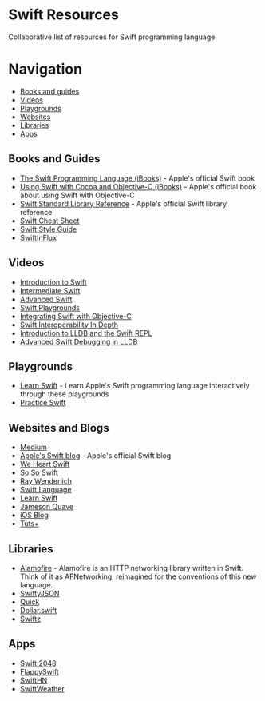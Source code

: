 Swift Resources
===============

Collaborative list of resources for Swift programming language.

# Navigation

- [Books and guides](#books-and-guides)
- [Videos](#videos)
- [Playgrounds](#playgrounds)
- [Websites](#websites-and-blogs)
- [Libraries](#libraries)
- [Apps](#apps)

## Books and Guides

* [The Swift Programming Language (iBooks)](https://itunes.apple.com/us/book/the-swift-programming-language/id881256329?mt=11&ls=1) - Apple's official Swift book
* [Using Swift with Cocoa and Objective-C (iBooks)](https://itunes.apple.com/us/book/using-swift-cocoa-objective/id888894773?mt=11&ls=1) - Apple's official book about using Swift with Objective-C
* [Swift Standard Library Reference](https://developer.apple.com/library/prerelease/ios/documentation/General/Reference/SwiftStandardLibraryReference/) - Apple's official Swift library reference
* [Swift Cheat Sheet](https://www.gitbook.io/book/mhm5000/swift-cheat-sheet)
* [Swift Style Guide](https://github.com/raywenderlich/swift-style-guide)
* [SwiftInFlux](https://github.com/ksm/SwiftInFlux)

## Videos

* [Introduction to Swift](https://developer.apple.com/videos/wwdc/2014/?id=402)
* [Intermediate Swift](https://developer.apple.com/videos/wwdc/2014/?id=403)
* [Advanced Swift](https://developer.apple.com/videos/wwdc/2014/?id=404)
* [Swift Playgrounds](https://developer.apple.com/videos/wwdc/2014/?id=408)
* [Integrating Swift with Objective-C](https://developer.apple.com/videos/wwdc/2014/?id=406)
* [Swift Interoperability In Depth](https://developer.apple.com/videos/wwdc/2014/?id=407)
* [Introduction to LLDB and the Swift REPL](https://developer.apple.com/videos/wwdc/2014/?id=409)
* [Advanced Swift Debugging in LLDB](https://developer.apple.com/videos/wwdc/2014/?id=410)

## Playgrounds

* [Learn Swift](https://github.com/nettlep/learn-swift) - Learn Apple's Swift programming language interactively through these playgrounds
* [Practice Swift](https://github.com/domenicosolazzo/practice-swift)

## Websites and Blogs

* [Medium](https://medium.com/swift-programming/latest)
* [Apple's Swift blog](https://developer.apple.com/swift/blog/) - Apple's official Swift blog
* [We Heart Swift](http://www.weheartswift.com/swifting-around/)
* [So So Swift](http://www.sososwift.com/)
* [Ray Wenderlich](http://www.raywenderlich.com/tutorials)
* [Swift Language](http://swiftlang.eu/)
* [Learn Swift](http://www.learnswift.tips/)
* [Jameson Quave](http://jamesonquave.com/blog/developing-ios-apps-using-swift-tutorial/)
* [iOS Blog](http://ios-blog.co.uk/swift-tutorials/)
* [Tuts+](http://code.tutsplus.com/tutorials/an-introduction-to-swift-part-1--cms-21389)

## Libraries

* [Alamofire](https://github.com/Alamofire/Alamofire) - Alamofire is an HTTP networking library written in Swift. Think of it as AFNetworking, reimagined for the conventions of this new language.
* [SwiftyJSON](https://github.com/lingoer/SwiftyJSON)
* [Quick](https://github.com/Quick/Quick)
* [Dollar.swift](https://github.com/ankurp/Dollar.swift)
* [Swiftz](https://github.com/maxpow4h/swiftz)

## Apps

* [Swift 2048](https://github.com/austinzheng/swift-2048)
* [FlappySwift](https://github.com/fullstackio/FlappySwift)
* [SwiftHN](https://github.com/Dimillian/SwiftHN)
* [SwiftWeather](https://github.com/JakeLin/SwiftWeather)
